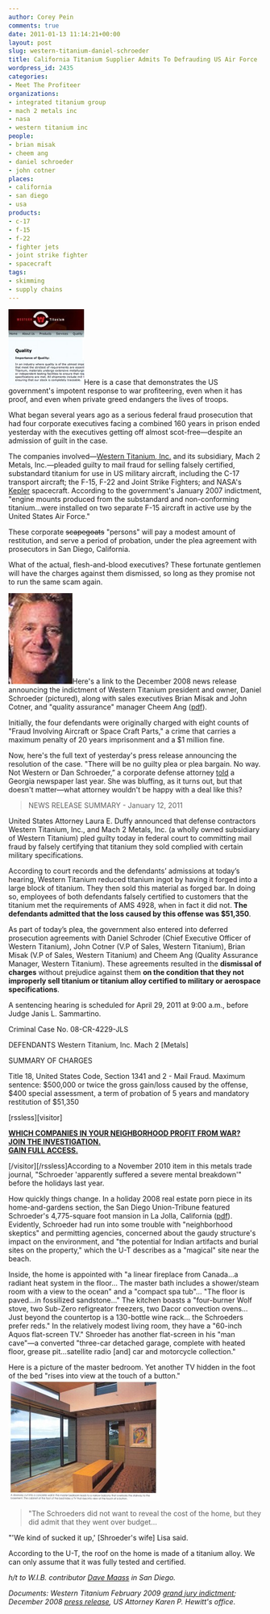 ```yaml
---
author: Corey Pein
comments: true
date: 2011-01-13 11:14:21+00:00
layout: post
slug: western-titanium-daniel-schroeder
title: California Titanium Supplier Admits To Defrauding US Air Force 
wordpress_id: 2435
categories:
- Meet The Profiteer
organizations:
- integrated titanium group
- mach 2 metals inc
- nasa
- western titanium inc
people:
- brian misak
- cheem ang
- daniel schroeder
- john cotner
places:
- california
- san diego
- usa
products:
- c-17
- f-15
- f-22
- fighter jets
- joint strike fighter
- spacecraft
tags:
- skimming
- supply chains
---
```


[![](/images/2011/01/western-titanium-inc-150x150.jpg)](/images/2011/01/western-titanium-inc.jpg)Here is a case that demonstrates the US government's impotent response to war profiteering, even when it has proof, and even when private greed endangers the lives of troops.

What began several years ago as a serious federal fraud prosecution that had four corporate executives facing a combined 160 years in prison ended yesterday with the executives getting off almost scot-free—despite an admission of guilt in the case.

The companies involved—[Western Titanium, Inc.](http://www.westerntitanium.com/quality.html) and its subsidiary, Mach 2 Metals, Inc.—pleaded guilty to mail fraud for selling falsely certified, substandard titanium for use in US military aircraft, including the C-17 transport aircraft; the F-15, F-22 and Joint Strike Fighters; and NASA's [Kepler](http://kepler.nasa.gov/) spacecraft. According to the government's January 2007 indictment, "engine mounts produced from the substandard and non-conforming titanium…were installed on two separate F-15 aircraft in active use by the United States Air Force."

These corporate <del>scapegoats</del> "persons" will pay a modest amount of restitution, and serve a period of probation, under the plea agreement with prosecutors in San Diego, California.

What of the actual, flesh-and-blood executives? These fortunate gentlemen will have the charges against them dismissed, so long as they promise not to run the same scam again.<!-- more -->

[![](/images/2011/01/dan-shroeder-western-titanium.jpg)](/images/2011/01/dan-shroeder-western-titanium.jpg)Here's a link to the December 2008 news release announcing the indictment of Western Titanium president and owner, Daniel Schroeder (pictured), along with sales executives Brian Misak and John Cotner, and "quality assurance" manager Cheem Ang ([pdf](http://www.justice.gov/usao/cas/press/cas81208-WT.pdf)).

Initially, the four defendants were originally charged with eight counts of "Fraud Involving Aircraft or Space Craft Parts," a crime that carries a maximum penalty of 20 years imprisonment and a $1 million fine.

Now, here's the full text of yesterday's press release announcing the resolution of the case. "There will be no guilty plea or plea bargain. No way. Not Western or Dan Schroeder,” a corporate defense attorney [told](http://www.macon.com/2009/01/23/596751/company-denies-allegations-of.html) a Georgia newspaper last year. She was bluffing, as it turns out, but that doesn't matter—what attorney wouldn't be happy with a deal like this?


> NEWS RELEASE SUMMARY - January 12, 2011

United States Attorney Laura E. Duffy announced that defense contractors Western Titanium, Inc., and Mach 2 Metals, Inc. (a wholly owned subsidiary of Western Titanium) pled guilty today in federal court to committing mail fraud by falsely certifying that titanium they sold complied with certain military specifications.

According to court records and the defendants’ admissions at today’s hearing, Western Titanium reduced titanium ingot by having it forged into a large block of titanium. They then sold this material as forged bar. In doing so, employees of both defendants falsely certified to customers that the titanium met the requirements of AMS 4928, when in fact it did not. **The defendants admitted that the loss caused by this offense was $51,350**.

As part of today’s plea, the government also entered into deferred prosecution agreements with Daniel Schroder (Chief Executive Officer of Western Titanium), John Cotner (V.P of Sales, Western Titanium), Brian Misak (V.P of Sales, Western Titanium) and Cheem Ang (Quality Assurance Manager, Western Titanium). These agreements resulted in the **dismissal of charges** without prejudice against them **on the condition that they not improperly sell titanium or titanium alloy certified to military or aerospace specifications**.

A sentencing hearing is scheduled for April 29, 2011 at 9:00 a.m., before Judge Janis L. Sammartino.

Criminal Case No. 08-CR-4229-JLS

DEFENDANTS
Western Titanium, Inc.
Mach 2 [Metals]

SUMMARY OF CHARGES

Title 18, United States Code, Section 1341 and 2 - Mail Fraud. Maximum sentence: $500,000 or twice the gross gain/loss caused by the offense, $400 special assessment, a term of probation of 5 years and mandatory restitution of $51,350


[rssless][visitor]

**[WHICH COMPANIES IN YOUR NEIGHBORHOOD PROFIT FROM WAR?  
JOIN THE INVESTIGATION.  
GAIN FULL ACCESS.](http://www.warisbusiness.com/diy/map)**

[/visitor][/rssless]According to a November 2010 item in this metals trade journal, "Schroeder 'apparently suffered a severe mental breakdown'" before the holidays last year.

How quickly things change. In a holiday 2008 real estate porn piece in its home-and-gardens section, the San Diego Union-Tribune featured Schroeder's 4,775-square foot mansion in La Jolla, California ([pdf](http://www.domusstudio.com/10.30.08-SDHome-1.pdf)). Evidently, Schroeder had run into some trouble with "neighborhood skeptics" and permitting agencies, concerned about the gaudy structure's impact on the environment, and "the potential for Indian artifacts and burial sites on the property," which the U-T describes as a "magical" site near the beach.

Inside, the home is appointed with "a linear fireplace from Canada…a radiant heat system in the floor… The master bath includes a shower/steam room with a view to the ocean" and a "compact spa tub"… "The floor is paved…in fossilized sandstone…" The kitchen boasts a "four-burner Wolf stove, two Sub-Zero refigreator freezers, two Dacor convection ovens… Just beyond the countertop is a 130-bottle wine rack… the Schroeders prefer reds." In the relatively modest living room, they have a "60-inch Aquos flat-screen TV." Shroeder has another flat-screen in his "man cave"—a converted "three-car detached garage, complete with heated floor, grease pit…satellite radio [and] car and motorcycle collection."

Here is a picture of the master bedroom. Yet another TV hidden in the foot of the bed "rises into view at the touch of a button."
[![](/images/2011/01/dan-lisa-schroeder-san-diego-bedroom-300x239.jpg)](/images/2011/01/dan-lisa-schroeder-san-diego-bedroom.jpg)


> "The Schroeders did not want to reveal the cost of the home, but they did admit that they went over budget…

"'We kind of sucked it up,' [Shroeder's wife] Lisa said.


According to the U-T, the roof on the home is made of a titanium alloy. We can only assume that it was fully tested and certified.



_h/t to W.I.B. contributor [Dave Maass](http://maassive.com) in San Diego._

_Documents: Western Titanium February 2009 [grand jury indictment](/images/2011/01/mach_indictment.pdf); December 2008 [press release](http://docs.google.com/viewer?a=v&q=cache:UtR5Fio1nfMJ:www.justice.gov/usao/cas/press/cas81208-WT.pdf+Western+Titanium+Daniel+Schroeder+2008&hl=en&gl=uk&pid=bl&srcid=ADGEESj6osctmt2Cpvx-dWJUMuc7trNpjmpyvocVR5PaAblv1ex-DNXZC4dqMJh_o7CdDuSWUhbm8HQvh587riP4zLynnJBuTbCQkO2NKvxEQMexQDnv3WyVlgimi9yn5Oh_jOegs7zV&sig=AHIEtbS30EEnywDiG3_l4LkJ2SoQCEdnag), US Attorney Karen P. Hewitt's office_.

